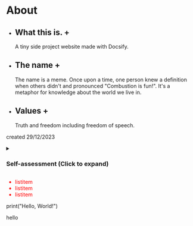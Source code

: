 # About

+ ## What this is. +

  A tiny side project website made with Docsify.

+ ## The name +

  The name is a meme. Once upon a time, one person knew a definition when others didn't and pronounced "Combustion is fun!". It's a metaphor for knowledge about the world we live in.

+ ## Values +

  Truth and freedom including freedom of speech.

created 29/12/2023


<details>
<summary> <h3>Self-assessment (Click to expand)</h3> </summary>

- Abc
- Abc

</details>

<div style='color: red'>

- listitem
- listitem
- listitem

</div>
<link rel="stylesheet" href="https://pyscript.net/releases/2024.1.1/core.css" />
<script type="module" src="https://pyscript.net/releases/2024.1.1/core.js"></script>
<py-script> print("Hello, World!") </py-script>
<p>hello</p>
